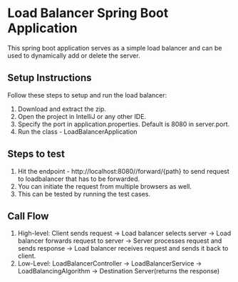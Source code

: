 # Load Balancer Spring Boot Application

This spring boot application serves as a simple load balancer and can be used to dynamically add or delete the server.

## Setup Instructions
Follow these steps to setup and run the load balancer:

1) Download and extract the zip.
2) Open the project in IntelliJ or any other IDE.
3) Specify the port in application.properties. Default is 8080 in server.port.
4) Run the class - LoadBalancerApplication

## Steps to test
1) Hit the endpoint - http://localhost:8080/<port-used>/forward/{path} to send request to loadbalancer that has to be forwarded.
2) You can initiate the request from multiple browsers as well.
3) This can be tested by running the test cases.

## Call Flow
1) High-level: Client sends request -> Load balancer selects server -> Load balancer forwards request to server -> Server processes request and sends response -> Load balancer receives request and sends it back to client.
2) Low-Level: LoadBalancerController -> LoadBalancerService -> LoadBalancingAlgorithm -> Destination Server(returns the response)